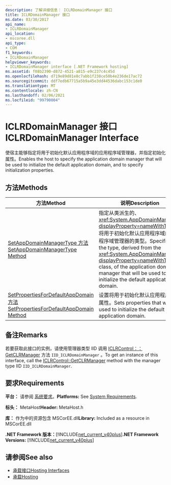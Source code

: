 ```yaml
---
description: 了解详细信息： ICLRDomainManager 接口
title: ICLRDomainManager 接口
ms.date: 03/30/2017
api_name:
- ICLRDomainManager
api_location:
- mscoree.dll
api_type:
- COM
f1_keywords:
- ICLRDomainManager
helpviewer_keywords:
- ICLRDomainManager interface [.NET Framework hosting]
ms.assetid: f08b2390-d872-4521-a815-e9c237c4c45d
ms.openlocfilehash: d719e89d81e8c7abb1f238ce50b4e236de17ac72
ms.sourcegitcommit: ddf7edb67715a5b9a45e3dd44536dabc153c1de0
ms.translationtype: MT
ms.contentlocale: zh-CN
ms.lasthandoff: 02/06/2021
ms.locfileid: "99790004"
---
```

# <a name="iclrdomainmanager-interface"></a><span data-ttu-id="74d47-103">ICLRDomainManager 接口</span><span class="sxs-lookup"><span data-stu-id="74d47-103">ICLRDomainManager Interface</span></span>

<span data-ttu-id="74d47-104">使宿主能够指定将用于初始化默认应用程序域的应用程序域管理器，并指定初始化属性。</span><span class="sxs-lookup"><span data-stu-id="74d47-104">Enables the host to specify the application domain manager that will be used to initialize the default application domain, and to specify initialization properties.</span></span>  
  
## <a name="methods"></a><span data-ttu-id="74d47-105">方法</span><span class="sxs-lookup"><span data-stu-id="74d47-105">Methods</span></span>  
  
|<span data-ttu-id="74d47-106">方法</span><span class="sxs-lookup"><span data-stu-id="74d47-106">Method</span></span>|<span data-ttu-id="74d47-107">说明</span><span class="sxs-lookup"><span data-stu-id="74d47-107">Description</span></span>|  
|------------|-----------------|  
|[<span data-ttu-id="74d47-108">SetAppDomainManagerType 方法</span><span class="sxs-lookup"><span data-stu-id="74d47-108">SetAppDomainManagerType Method</span></span>](iclrdomainmanager-setappdomainmanagertype-method.md)|<span data-ttu-id="74d47-109">指定从类派生的、 <xref:System.AppDomainManager?displayProperty=nameWithType> 将用于初始化默认应用程序域的应用程序域管理器的类型。</span><span class="sxs-lookup"><span data-stu-id="74d47-109">Specifies the type, derived from the <xref:System.AppDomainManager?displayProperty=nameWithType> class, of the application domain manager that will be used to initialize the default application domain.</span></span>|  
|[<span data-ttu-id="74d47-110">SetPropertiesForDefaultAppDomain 方法</span><span class="sxs-lookup"><span data-stu-id="74d47-110">SetPropertiesForDefaultAppDomain Method</span></span>](iclrdomainmanager-setpropertiesfordefaultappdomain-method.md)|<span data-ttu-id="74d47-111">设置将用于初始化默认应用程序域的属性。</span><span class="sxs-lookup"><span data-stu-id="74d47-111">Sets properties that will be used to initialize the default application domain.</span></span>|  
  
## <a name="remarks"></a><span data-ttu-id="74d47-112">备注</span><span class="sxs-lookup"><span data-stu-id="74d47-112">Remarks</span></span>  

 <span data-ttu-id="74d47-113">若要获取此接口的实例，请使用管理器类型 IID 调用 [ICLRControl：： GetCLRManager](iclrcontrol-getclrmanager-method.md) 方法 `IID_ICLRDomainManager` 。</span><span class="sxs-lookup"><span data-stu-id="74d47-113">To get an instance of this interface, call the [ICLRControl::GetCLRManager](iclrcontrol-getclrmanager-method.md) method with the manager type IID `IID_ICLRDomainManager`.</span></span>  
  
## <a name="requirements"></a><span data-ttu-id="74d47-114">要求</span><span class="sxs-lookup"><span data-stu-id="74d47-114">Requirements</span></span>  

 <span data-ttu-id="74d47-115">**平台：** 请参阅 [系统要求](../../get-started/system-requirements.md)。</span><span class="sxs-lookup"><span data-stu-id="74d47-115">**Platforms:** See [System Requirements](../../get-started/system-requirements.md).</span></span>  
  
 <span data-ttu-id="74d47-116">**标头：** MetaHost</span><span class="sxs-lookup"><span data-stu-id="74d47-116">**Header:** MetaHost.h</span></span>  
  
 <span data-ttu-id="74d47-117">**库：** 作为中的资源包含 MSCorEE.dll</span><span class="sxs-lookup"><span data-stu-id="74d47-117">**Library:** Included as a resource in MSCorEE.dll</span></span>  
  
 <span data-ttu-id="74d47-118">**.NET Framework 版本：**[!INCLUDE[net_current_v40plus](../../../../includes/net-current-v40plus-md.md)]</span><span class="sxs-lookup"><span data-stu-id="74d47-118">**.NET Framework Versions:** [!INCLUDE[net_current_v40plus](../../../../includes/net-current-v40plus-md.md)]</span></span>  
  
## <a name="see-also"></a><span data-ttu-id="74d47-119">请参阅</span><span class="sxs-lookup"><span data-stu-id="74d47-119">See also</span></span>

- [<span data-ttu-id="74d47-120">承载接口</span><span class="sxs-lookup"><span data-stu-id="74d47-120">Hosting Interfaces</span></span>](hosting-interfaces.md)
- [<span data-ttu-id="74d47-121">承载</span><span class="sxs-lookup"><span data-stu-id="74d47-121">Hosting</span></span>](index.md)
